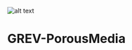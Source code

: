 ![alt text][logo]

[logo]: https://github.com/ankitaeclipse/GREV-PorousMedia/blob/master/GREV-PorousMedia.JPG "GsREV-PorousMedis"

# GREV-PorousMedia

